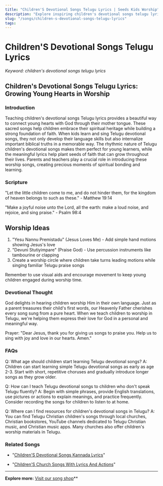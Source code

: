 ```yaml
---
title: "Children'S Devotional Songs Telugu Lyrics | Seeds Kids Worship"
description: "Explore inspiring children's devotional songs telugu lyrics for children's worship and faith development. Biblical music resources for families and ministry."
slug: "/songs/children-s-devotional-songs-telugu-lyrics"
tags:
---
```


# Children'S Devotional Songs Telugu Lyrics

_Keyword: children's devotional songs telugu lyrics_

## Children's Devotional Songs Telugu Lyrics: Growing Young Hearts in Worship

### Introduction
Teaching children's devotional songs Telugu lyrics provides a beautiful way to connect young hearts with God through their mother tongue. These sacred songs help children embrace their spiritual heritage while building a strong foundation of faith. When kids learn and sing Telugu devotional songs, they not only develop their language skills but also internalize important biblical truths in a memorable way. The rhythmic nature of Telugu children's devotional songs makes them perfect for young learners, while the meaningful lyrics help plant seeds of faith that can grow throughout their lives. Parents and teachers play a crucial role in introducing these worship songs, creating precious moments of spiritual bonding and learning.

### Scripture
"Let the little children come to me, and do not hinder them, for the kingdom of heaven belongs to such as these." - Matthew 19:14

"Make a joyful noise unto the Lord, all the earth: make a loud noise, and rejoice, and sing praise." - Psalm 98:4

## Worship Ideas
1. "Yesu Nannu Premistadu" (Jesus Loves Me) - Add simple hand motions showing Jesus's love
2. "Devuni Stutiyimpare" (Praise God) - Use percussion instruments like tambourine or clapping
3. Create a worship circle where children take turns leading motions while singing familiar Telugu praise songs

Remember to use visual aids and encourage movement to keep young children engaged during worship time.

### Devotional Thought
God delights in hearing children worship Him in their own language. Just as a parent treasures their child's first words, our Heavenly Father cherishes every song sung from a pure heart. When we teach children to worship in Telugu, we're helping them express their love for God in a personal and meaningful way.

Prayer: "Dear Jesus, thank you for giving us songs to praise you. Help us to sing with joy and love in our hearts. Amen."

### FAQs

Q: What age should children start learning Telugu devotional songs?
A: Children can start learning simple Telugu devotional songs as early as age 2-3. Start with short, repetitive choruses and gradually introduce longer songs as they grow older.

Q: How can I teach Telugu devotional songs to children who don't speak Telugu fluently?
A: Begin with simple phrases, provide English translations, use pictures or actions to explain meanings, and practice frequently. Consider recording the songs for children to listen to at home.

Q: Where can I find resources for children's devotional songs in Telugu?
A: You can find Telugu Christian children's songs through local churches, Christian bookstores, YouTube channels dedicated to Telugu Christian music, and Christian music apps. Many churches also offer children's worship materials in Telugu.

### Related Songs

- "[Children'S Devotional Songs Kannada Lyrics](/songs/children-s-devotional-songs-kannada-lyrics/)"

- "[Children'S Church Songs With Lyrics And Actions](/songs/children-s-church-songs-with-lyrics-and-actions/)"

---

**Explore more:** [Visit our song shop](https://seedskidsworship.com/shop)**

<!-- Schema Markup -->
<script type="application/ld+json">
{
  "@context": "https://schema.org",
  "@type": "MusicRecording",
  "name": "Children'S Devotional Songs Telugu Lyrics",
  "byArtist": {
    "@type": "MusicGroup",
    "name": "Seeds Kids Worship"
  },
  "isFamilyFriendly": true,
  "url": "https://seedskidsworship.com/songs/children-s-devotional-songs-telugu-lyrics/"
}
</script>